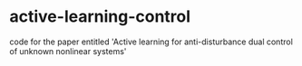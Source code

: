 # active-learning-control
code for the paper entitled 'Active learning for anti-disturbance dual control of unknown nonlinear systems'
